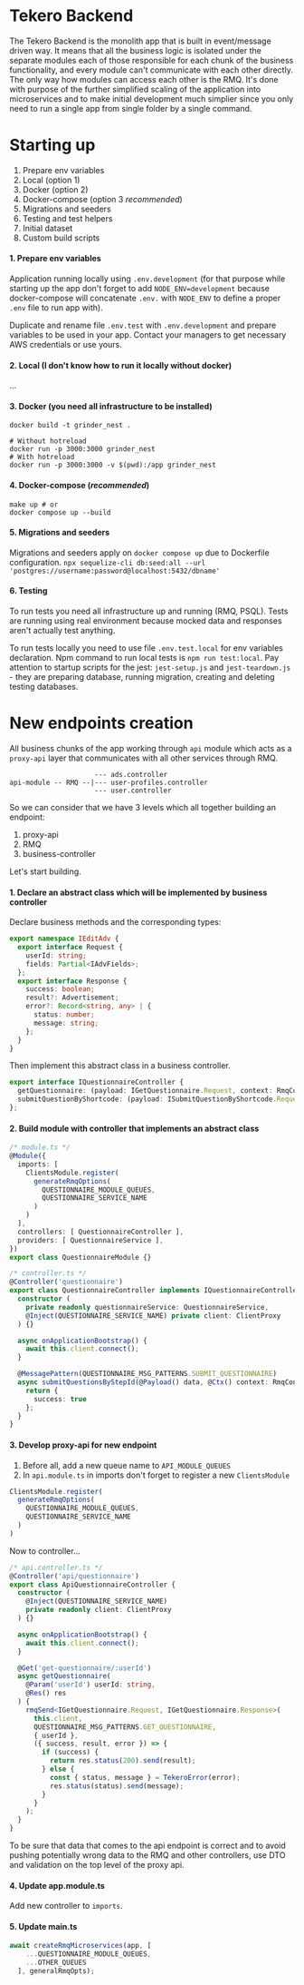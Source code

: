 # Tekero Backend
The Tekero Backend is the monolith app that is built in event/message driven way. It means that all the business logic is isolated under the separate modules each of those responsible for each chunk of the business functionality, and every module can't communicate with each other directly. The only way how modules can access each other is the RMQ. It's done with purpose of the further simplified scaling of the application into microservices and to make initial development much simplier since you only need to run a single app from single folder by a single command. 

   

# Starting up 
1. Prepare env variables
2. Local (option 1)
3. Docker (option 2)
4. Docker-compose (option 3 *recommended*)
5. Migrations and seeders
6. Testing and test helpers
7. Initial dataset
8. Custom build scripts

#### 1. Prepare env variables
Application running locally using `.env.development` (for that purpose while starting up the app don't forget to add `NODE_ENV=development` because docker-compose will concatenate `.env.` with `NODE_ENV` to define a proper `.env` file to run app with).

Duplicate and rename file `.env.test` with `.env.development` and prepare variables to be used in your app. Contact your  managers to get necessary AWS credentials or use yours. 

#### 2. Local (I don't know how to run it locally without docker)
...
#### 3. Docker (you need all infrastructure to be installed)
```
docker build -t grinder_nest .

# Without hotreload
docker run -p 3000:3000 grinder_nest
# With hotreload
docker run -p 3000:3000 -v $(pwd):/app grinder_nest
```

#### 4. Docker-compose (*recommended*)
```
make up # or
docker compose up --build
```

#### 5. Migrations and seeders
Migrations and seeders apply on `docker compose up` due to Dockerfile configuration. 
`npx sequelize-cli db:seed:all --url 'postgres://username:password@localhost:5432/dbname'
`

#### 6. Testing
To run tests you need all infrastructure up and running (RMQ, PSQL). Tests are running using real environment because mocked data and responses aren't actually test anything. 

To run tests locally you need to use file `.env.test.local` for env variables declaration. Npm command to run local tests is `npm run test:local`. Pay attention to startup scripts for the jest: `jest-setup.js` and `jest-teardown.js` - they are preparing database, running migration, creating and deleting testing databases. 

# New endpoints creation  
All business chunks of the app working through `api` module which acts as a `proxy-api` layer that communicates with all other services through RMQ. 
```
                     --- ads.controller
api-module -- RMQ --|--- user-profiles.controller
                     --- user.controller
```
So we can consider that we have 3 levels which all together building an endpoint:
1. proxy-api
2. RMQ
3. business-controller  

Let's start building.

#### 1. Declare an abstract class which will be implemented by business controller
Declare business methods and the corresponding types:
```typescript
export namespace IEditAdv {
  export interface Request {
    userId: string;
    fields: Partial<IAdvFields>;
  };
  export interface Response {
    success: boolean;
    result?: Advertisement;
    error?: Record<string, any> | {
      status: number;
      message: string;
    };
  }
}
``` 
Then implement this abstract class in a business controller.
```typescript
export interface IQuestionnaireController {
  getQuestionnaire: (payload: IGetQuestionnaire.Request, context: RmqContext) => Promise<IGetQuestionnaire.Response>
  submitQuestionByShortcode: (payload: ISubmitQuestionByShortcode.Request, context: RmqContext) => Promise<ISubmitQuestionByShortcode.Response>
};
```

#### 2. Build module with controller that implements an abstract class
```typescript
/* module.ts */
@Module({
  imports: [
    ClientsModule.register(
      generateRmqOptions(
        QUESTIONNAIRE_MODULE_QUEUES,
        QUESTIONNAIRE_SERVICE_NAME
      )
    )
  ],
  controllers: [ QuestionnaireController ],
  providers: [ QuestionnaireService ],
})
export class QuestionnaireModule {}

```
```typescript
/* controller.ts */
@Controller('questionnaire')
export class QuestionnaireController implements IQuestionnaireController {
  constructor (
    private readonly questionnaireService: QuestionnaireService,
    @Inject(QUESTIONNAIRE_SERVICE_NAME) private client: ClientProxy
  ) {}

  async onApplicationBootstrap() {
    await this.client.connect();
  }

  @MessagePattern(QUESTIONNAIRE_MSG_PATTERNS.SUBMIT_QUESTIONNAIRE)
  async submitQuestionsByStepId(@Payload() data, @Ctx() context: RmqContext) {
    return {
      success: true
    };
  }
}
```
#### 3. Develop proxy-api for new endpoint
1. Before all, add a new queue name to `API_MODULE_QUEUES`
2. In `api.module.ts` in imports don't forget to register a new `ClientsModule`
```typescript
ClientsModule.register(
  generateRmqOptions(
    QUESTIONNAIRE_MODULE_QUEUES, 
    QUESTIONNAIRE_SERVICE_NAME
  )  
)
```
Now to controller...
```typescript
/* api.controller.ts */
@Controller('api/questionnaire')
export class ApiQuestionnaireController {
  constructor (
    @Inject(QUESTIONNAIRE_SERVICE_NAME)
    private readonly client: ClientProxy
  ) {}

  async onApplicationBootstrap() {
    await this.client.connect();
  }

  @Get('get-questionnaire/:userId')
  async getQuestionnaire(
    @Param('userId') userId: string,
    @Res() res
  ) {
    rmqSend<IGetQuestionnaire.Request, IGetQuestionnaire.Response>(
      this.client,
      QUESTIONNAIRE_MSG_PATTERNS.GET_QUESTIONNAIRE,
      { userId },
      ({ success, result, error }) => {
        if (success) {
          return res.status(200).send(result);
        } else {
          const { status, message } = TekeroError(error);
          res.status(status).send(message);
        }
      }
    );
  }
}
```
To be sure that data that comes to the api endpoint is correct and to avoid pushing potentially wrong data to the RMQ and other controllers, use DTO and validation on the top level of the proxy api.
#### 4. Update app.module.ts
Add new controller to `imports`.
#### 5. Update main.ts
```typescript
await createRmqMicroservices(app, [
    ...QUESTIONNAIRE_MODULE_QUEUES,
    ...OTHER_QUEUES
  ], generalRmqOpts);
```
